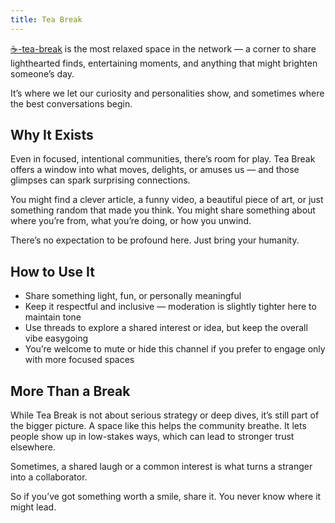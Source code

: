 ```yaml
---
title: Tea Break
---
```


[☕️-tea-break](https://discord.com/channels/1380551491269558402/1381525500157100072) is the most relaxed space in the network — a corner to share lighthearted finds, entertaining moments, and anything that might brighten someone’s day.

It’s where we let our curiosity and personalities show, and sometimes where the best conversations begin.

## Why It Exists

Even in focused, intentional communities, there’s room for play. Tea Break offers a window into what moves, delights, or amuses us — and those glimpses can spark surprising connections.

You might find a clever article, a funny video, a beautiful piece of art, or just something random that made you think. You might share something about where you’re from, what you’re doing, or how you unwind.

There’s no expectation to be profound here. Just bring your humanity.

## How to Use It

- Share something light, fun, or personally meaningful
- Keep it respectful and inclusive — moderation is slightly tighter here to maintain tone
- Use threads to explore a shared interest or idea, but keep the overall vibe easygoing
- You’re welcome to mute or hide this channel if you prefer to engage only with more focused spaces

## More Than a Break

While Tea Break is not about serious strategy or deep dives, it’s still part of the bigger picture. A space like this helps the community breathe. It lets people show up in low-stakes ways, which can lead to stronger trust elsewhere.

Sometimes, a shared laugh or a common interest is what turns a stranger into a collaborator.

So if you’ve got something worth a smile, share it. You never know where it might lead.
